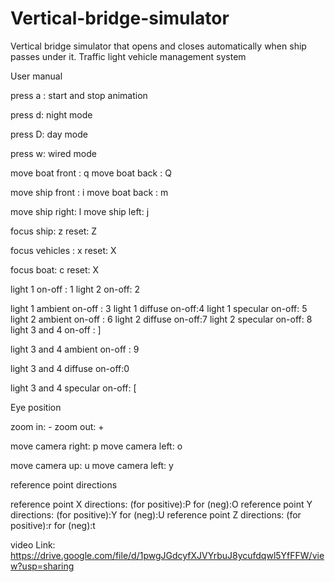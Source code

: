 # Vertical-bridge-simulator
Vertical bridge simulator that opens and closes automatically when ship passes under it. Traffic light vehicle management system


User manual

press a : start and stop animation 

press d: night mode 

press D: day mode 

press w: wired mode 

move boat front : q move boat back : Q 

move ship front : i move boat back : m 

move ship right: l move ship left: j 

focus ship: z reset: Z 

focus vehicles : x reset: X 

focus boat: c reset: X 

light 1 on-off : 1 light 2 on-off: 2 

light 1 ambient on-off : 3 light 1 diffuse on-off:4 light 1 specular on-off: 5 light 2 ambient on-off : 6 light 2 diffuse on-off:7 light 2 specular on-off: 8 light 3 and 4 on-off : ] 

light 3 and 4 ambient on-off : 9 

light 3 and 4 diffuse on-off:0 

light 3 and 4 specular on-off: [ 

Eye position 

zoom in: - zoom out: + 

move camera right: p move camera left: o 

move camera up: u move camera left: y 

reference point directions 

reference point X directions: (for positive):P for (neg):O reference point Y directions: (for positive):Y for (neg):U reference point Z directions: (for positive):r for (neg):t


video Link: https://drive.google.com/file/d/1pwgJGdcyfXJVYrbuJ8ycufdqwl5YfFFW/view?usp=sharing

